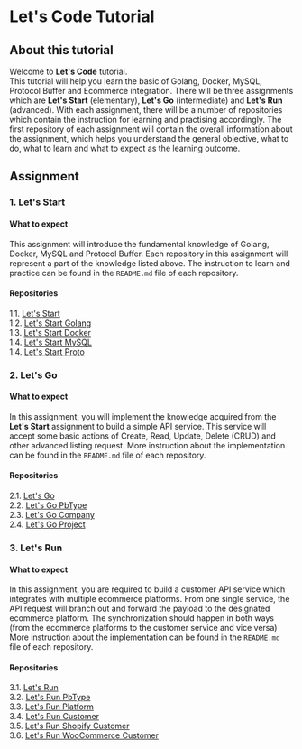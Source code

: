 # Let's Code Tutorial


## About this tutorial
Welcome to **Let's Code** tutorial. \
This tutorial will help you learn the basic of Golang, Docker, MySQL, Protocol Buffer and Ecommerce integration.
There will be three assignments which are **Let's Start** (elementary), **Let's Go** (intermediate) and **Let's Run** (advanced).
With each assignment, there will be a number of repositories which contain the instruction for learning and practising accordingly.
The first repository of each assignment will contain the overall information about the assignment, 
which helps you understand the general objective, what to do, what to learn and what to expect as the learning outcome.


## Assignment
### 1. Let's Start
#### What to expect
This assignment will introduce the fundamental knowledge of Golang, Docker, MySQL and Protocol Buffer.
Each repository in this assignment will represent a part of the knowledge listed above.
The instruction to learn and practice can be found in the `README.md` file of each repository.

#### Repositories
1.1. [Let's Start](https://github.com/dinhtp/lets-start) \
1.2. [Let's Start Golang](https://github.com/dinhtp/lets-start-golang) \
1.3. [Let's Start Docker](https://github.com/dinhtp/lets-start-docker) \
1.4. [Let's Start MySQL](https://github.com/dinhtp/lets-start-mysql) \
1.4. [Let's Start Proto](https://github.com/dinhtp/lets-start-proto)

### 2. Let's Go
#### What to expect
In this assignment, you will implement the knowledge acquired from the **Let's Start** assignment to build a simple API service.
This service will accept some basic actions of Create, Read, Update, Delete (CRUD) and other advanced listing request.
More instruction about the implementation can be found in the `README.md` file of each repository.

#### Repositories
2.1. [Let's Go](https://github.com/dinhtp/lets-go) \
2.2. [Let's Go PbType](https://github.com/dinhtp/lets-go-pbtype) \
2.3. [Let's Go Company](https://github.com/dinhtp/lets-go-company) \
2.4. [Let's Go Project](https://github.com/dinhtp/lets-go-project)

### 3. Let's Run
#### What to expect
In this assignment, you are required to build a customer API service which integrates with multiple ecommerce platforms.
From one single service, the API request will branch out and forward the payload to the designated ecommerce platform.
The synchronization should happen in both ways (from the ecommerce platforms to the customer service and vice versa)
More instruction about the implementation can be found in the `README.md` file of each repository.

#### Repositories
3.1. [Let's Run](https://github.com/dinhtp/lets-run) \
3.2. [Let's Run PbType](https://github.com/dinhtp/lets-run-pbtype) \
3.3. [Let's Run Platform](https://github.com/dinhtp/lets-run-platform) \
3.4. [Let's Run Customer](https://github.com/dinhtp/lets-run-customer) \
3.5. [Let's Run Shopify Customer](https://github.com/dinhtp/lets-run-shopify-customer) \
3.6. [Let's Run WooCommerce Customer](https://github.com/dinhtp/lets-run-woocommerce-customer)
